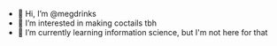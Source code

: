 - 👋 Hi, I’m @megdrinks
- 👀 I’m interested in making coctails tbh 
- 🌱 I’m currently learning information science, but I'm not here for that

<!---
megdrinks/megdrinks is a ✨ special ✨ repository because its `README.md` (this file) appears on your GitHub profile.
You can click the Preview link to take a look at your changes.
--->
